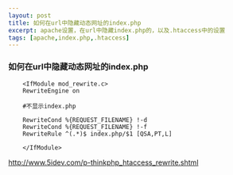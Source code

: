 ```yaml
---
layout: post
title: 如何在url中隐藏动态网址的index.php
excerpt: apache设置，在url中隐藏index.php的，以及.htaccess中的设置
tags: [apache,index.php,.htaccess]
---
```


### 如何在url中隐藏动态网址的index.php

~~~
	<IfModule mod_rewrite.c>
	RewriteEngine on

	#不显示index.php

	RewriteCond %{REQUEST_FILENAME} !-d
	RewriteCond %{REQUEST_FILENAME} !-f
	RewriteRule ^(.*)$ index.php/$1 [QSA,PT,L]

	</IfModule>
~~~

http://www.5idev.com/p-thinkphp_htaccess_rewrite.shtml